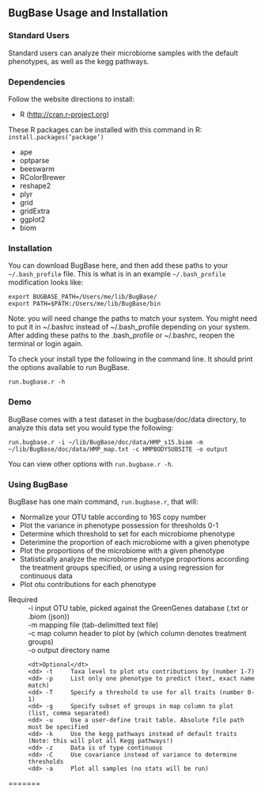## BugBase Usage and Installation

### Standard Users
Standard users can analyze their microbiome samples with the default phenotypes, as well as the kegg pathways. 

### Dependencies

Follow the website directions to install:
* R (http://cran.r-project.org)

These R packages can be installed with this command in R: `install.packages(‘package’)`
* ape
* optparse
* beeswarm
* RColorBrewer
* reshape2
* plyr
* grid
* gridExtra
* ggplot2
* biom

### Installation
You can download BugBase here, and then add these paths to your `~/.bash_profile` file. This is what is in an example `~/.bash_profile` modification looks like:

```
export BUGBASE_PATH=/Users/me/lib/BugBase/
export PATH=$PATH:/Users/me/lib/BugBase/bin
```

Note: you will need change the paths to match your system. You might need to put it in ~/.bashrc instead of ~/.bash_profile depending on your system. After adding these paths to the .bash_profile or ~/.bashrc, reopen the terminal or login again.

To check your install type the following in the command line.  It should print the options available to run BugBase.

```
run.bugbase.r -h 
```

### Demo
BugBase comes with a test dataset in the bugbase/doc/data directory, to analyze this data set you would type the following:

```
run.bugbase.r -i ~/lib/BugBase/doc/data/HMP_s15.biom -m ~/lib/BugBase/doc/data/HMP_map.txt -c HMPBODYSUBSITE -o output
```

You can view other options with `run.bugbase.r -h`.

### Using BugBase 

BugBase has one main command, `run.bugbase.r`, that will:
-	Normalize your OTU table according to 16S copy number
-	Plot the variance in phenotype possession for thresholds 0-1
-	Determine which threshold to set for each microbiome phenotype
-	Deterimine the proportion of each microbiome with a given phenotype
-	Plot the proportions of the microbiome with a given phenotype
-	Statistically analyze the microbiome phenotype proportions according the treatment groups specified, or using a using regression for continuous data
-	Plot otu contributions for each phenotype


<dl>
	<dt>Required</dt>
	<dd> -i     input OTU table, picked against the GreenGenes database (.txt or .biom (json))
	<dd> -m     mapping file (tab-delimitted text file)
	<dd> -c     map column header to plot by (which column denotes treatment groups)
	<dd> -o     output directory name
	
	<dt>Optional</dt>
	<dd> -t	 	Taxa level to plot otu contributions by (number 1-7)
	<dd> -p 	List only one phenotype to predict (text, exact name match)
	<dd> -T 	Specify a threshold to use for all traits (number 0-1)
	<dd> -g 	Specify subset of groups in map column to plot (list, comma separated)
	<dd> -u	 	Use a user-define trait table. Absolute file path must be specified
	<dd> -k 	Use the kegg pathways instead of default traits (Note: this will plot all Kegg pathways!)
	<dd> -z 	Data is of type continuous 
	<dd> -C 	Use covariance instead of variance to determine thresholds
	<dd> -a 	Plot all samples (no stats will be run)
</dl>



=======
